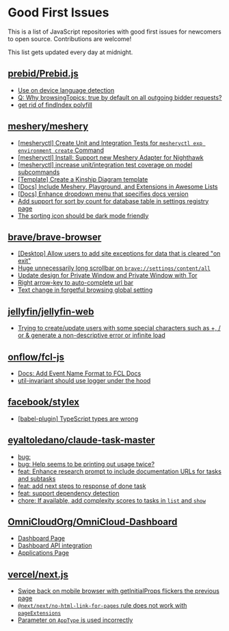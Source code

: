# Good First Issues

This is a list of JavaScript repositories with good first issues for newcomers to open source. Contributions are welcome!

This list gets updated every day at midnight.

## [prebid/Prebid.js](https://github.com/prebid/Prebid.js)

- [Use on device language detection](https://github.com/prebid/Prebid.js/issues/13054)
- [Q: Why browsingTopics: true by default on all outgoing bidder requests?](https://github.com/prebid/Prebid.js/issues/11148)
- [get rid of findIndex polyfill](https://github.com/prebid/Prebid.js/issues/13039)

## [meshery/meshery](https://github.com/meshery/meshery)

- [[mesheryctl] Create Unit and Integration Tests for `mesheryctl exp environment create` Command](https://github.com/meshery/meshery/issues/12138)
- [[mesheryctl] Install: Support new Meshery Adapter for Nighthawk](https://github.com/meshery/meshery/issues/10371)
- [[mesheryctl] increase unit/integration test coverage on model subcommands](https://github.com/meshery/meshery/issues/14042)
- [[Template] Create a Kinship Diagram template](https://github.com/meshery/meshery/issues/12452)
- [[Docs] Include Meshery, Playground, and Extensions in Awesome Lists](https://github.com/meshery/meshery/issues/13426)
- [[Docs] Enhance dropdown menu that specifies docs version](https://github.com/meshery/meshery/issues/9227)
- [Add support for sort by count for database table in settings registry page](https://github.com/meshery/meshery/issues/13958)
- [The sorting icon should be dark mode friendly](https://github.com/meshery/meshery/issues/13306)

## [brave/brave-browser](https://github.com/brave/brave-browser)

- [[Desktop] Allow users to add site exceptions for data that is cleared "on exit"](https://github.com/brave/brave-browser/issues/10493)
- [Huge unnecessarily long scrollbar on `brave://settings/content/all`](https://github.com/brave/brave-browser/issues/44696)
- [Update design for Private Window and Private Window with Tor](https://github.com/brave/brave-browser/issues/44909)
- [Right arrow-key to auto-complete url bar](https://github.com/brave/brave-browser/issues/44927)
- [Text change in forgetful browsing global setting](https://github.com/brave/brave-browser/issues/30163)

## [jellyfin/jellyfin-web](https://github.com/jellyfin/jellyfin-web)

- [Trying to create/update users with some special characters such as +, / or & generate a non-descriptive error or infinite load](https://github.com/jellyfin/jellyfin-web/issues/6384)

## [onflow/fcl-js](https://github.com/onflow/fcl-js)

- [Docs: Add Event Name Format to FCL Docs](https://github.com/onflow/fcl-js/issues/1507)
- [util-invariant should use logger under the hood](https://github.com/onflow/fcl-js/issues/1488)

## [facebook/stylex](https://github.com/facebook/stylex)

- [[babel-plugin] TypeScript types are wrong](https://github.com/facebook/stylex/issues/889)

## [eyaltoledano/claude-task-master](https://github.com/eyaltoledano/claude-task-master)

- [bug:](https://github.com/eyaltoledano/claude-task-master/issues/506)
- [bug: Help seems to be printing out usage twice?](https://github.com/eyaltoledano/claude-task-master/issues/339)
- [feat: Enhance research prompt to include documentation URLs for tasks and subtasks](https://github.com/eyaltoledano/claude-task-master/issues/226)
- [feat: add next steps to response of done task](https://github.com/eyaltoledano/claude-task-master/issues/235)
- [feat: support dependency detection](https://github.com/eyaltoledano/claude-task-master/issues/201)
- [chore: If available, add complexity scores to tasks in `list` and `show`](https://github.com/eyaltoledano/claude-task-master/issues/56)

## [OmniCloudOrg/OmniCloud-Dashboard](https://github.com/OmniCloudOrg/OmniCloud-Dashboard)

- [Dashboard Page](https://github.com/OmniCloudOrg/OmniCloud-Dashboard/issues/3)
- [Dashboard API integration](https://github.com/OmniCloudOrg/OmniCloud-Dashboard/issues/2)
- [Applications Page](https://github.com/OmniCloudOrg/OmniCloud-Dashboard/issues/4)

## [vercel/next.js](https://github.com/vercel/next.js)

- [Swipe back on mobile browser with getInitialProps flickers the previous page](https://github.com/vercel/next.js/issues/10465)
- [`@next/next/no-html-link-for-pages` rule does not work with `pageExtensions`](https://github.com/vercel/next.js/issues/53473)
- [Parameter on `AppType` is used incorrectly](https://github.com/vercel/next.js/issues/42846)

